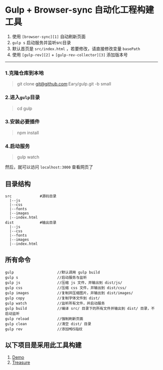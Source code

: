 # Gulp + Browser-sync 自动化工程构建工具

1. 使用 `[browser-sync][1]` 自动刷新页面  
2. `gulp s` 启动服务并监听src目录
3. 默认首页是 `src/index.html` ，若要修改，请直接修改变量 `basePath` 
4. 使用 `[gulp-rev][2]` + `[gulp-rev-collector][3]` 添加版本号  

-------------------------------  

### 1.克隆仓库到本地
> git clone git@github.com:Eary/gulp.git -b small

### 2.进入`gulp`目录
> cd gulp

### 3.安装必要插件
> npm install

### 4.启动服务
> gulp watch

然后，就可以访问 `localhost:3000` 查看网页了  
  
## 目录结构  
```
src             #源码目录
  |--js
  |--css
  |--fonts
  |--images
  |--index.html
dist            #输出目录
  |--js
  |--css
  |--fonts
  |--images
  |--index.html
```


## 所有命令
```
gulp                    //默认调用 gulp build
gulp s                  //启动服务与监听
gulp js                 //压缩 js 文件，并输出到 dist/js/
gulp css                //压缩 css 文件，并输出到 dist/css/
gulp images             //复制并压缩图片，并输出到 dist/images/
gulp copy               //复制字体文件到 dist/
gulp watch              //监听所有文件，并启动服务
gulp build              //编译 src/ 目录下的所有文件并输出到 dist/ 目录，不启动监听
gulp reload             //强制刷新页面
gulp clean              //清空 dist/ 目录
gulp rev                //添加MD5指纹
```



## 以下项目是采用此工具构建  
1. [Demo](dist/index.html)  
2. [Treasure](https://github.com/eary/treasure)  

[1]:https://github.com/BrowserSync/browser-sync 
[2]:https://github.com/sindresorhus/gulp-rev
[2]:https://github.com/shonny-ua/gulp-rev-collector
